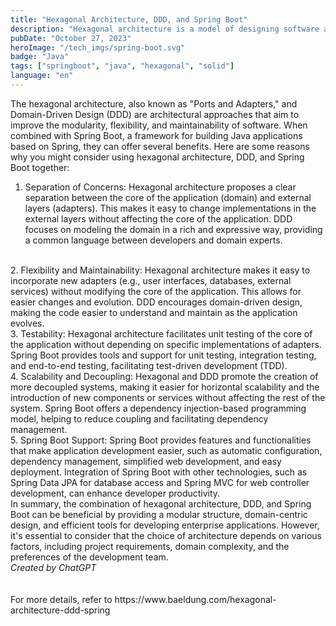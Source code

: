 ```yaml
---
title: "Hexagonal Architecture, DDD, and Spring Boot"
description: "Hexagonal architecture is a model of designing software applications around domain logic to isolate it from external factors."
pubDate: "October 27, 2023"
heroImage: "/tech_imgs/spring-boot.svg"
badge: "Java"
tags: ["springboot", "java", "hexagonal", "solid"]
language: "en"
---
```

The hexagonal architecture, also known as "Ports and Adapters," and Domain-Driven Design (DDD) are architectural approaches that aim to improve the modularity, flexibility, and maintainability of software. When combined with Spring Boot, a framework for building Java applications based on Spring, they can offer several benefits. Here are some reasons why you might consider using hexagonal architecture, DDD, and Spring Boot together:
<br>
1. Separation of Concerns:
Hexagonal architecture proposes a clear separation between the core of the application (domain) and external layers (adapters). This makes it easy to change implementations in the external layers without affecting the core of the application.
DDD focuses on modeling the domain in a rich and expressive way, providing a common language between developers and domain experts.
<br>
2. Flexibility and Maintainability:
Hexagonal architecture makes it easy to incorporate new adapters (e.g., user interfaces, databases, external services) without modifying the core of the application. This allows for easier changes and evolution.
DDD encourages domain-driven design, making the code easier to understand and maintain as the application evolves.
<br>
3. Testability:
Hexagonal architecture facilitates unit testing of the core of the application without depending on specific implementations of adapters.
Spring Boot provides tools and support for unit testing, integration testing, and end-to-end testing, facilitating test-driven development (TDD).
<br>
4. Scalability and Decoupling:
Hexagonal and DDD promote the creation of more decoupled systems, making it easier for horizontal scalability and the introduction of new components or services without affecting the rest of the system.
Spring Boot offers a dependency injection-based programming model, helping to reduce coupling and facilitating dependency management.
<br>
5. Spring Boot Support:
Spring Boot provides features and functionalities that make application development easier, such as automatic configuration, dependency management, simplified web development, and easy deployment.
Integration of Spring Boot with other technologies, such as Spring Data JPA for database access and Spring MVC for web controller development, can enhance developer productivity.
<br>
In summary, the combination of hexagonal architecture, DDD, and Spring Boot can be beneficial by providing a modular structure, domain-centric design, and efficient tools for developing enterprise applications. However, it's essential to consider that the choice of architecture depends on various factors, including project requirements, domain complexity, and the preferences of the development team.
<br>
<div class="flex justify-center">
    <i style="text-align: center">Created by ChatGPT</i>
</div>
<br>
<br>
For more details, refer to https://www.baeldung.com/hexagonal-architecture-ddd-spring